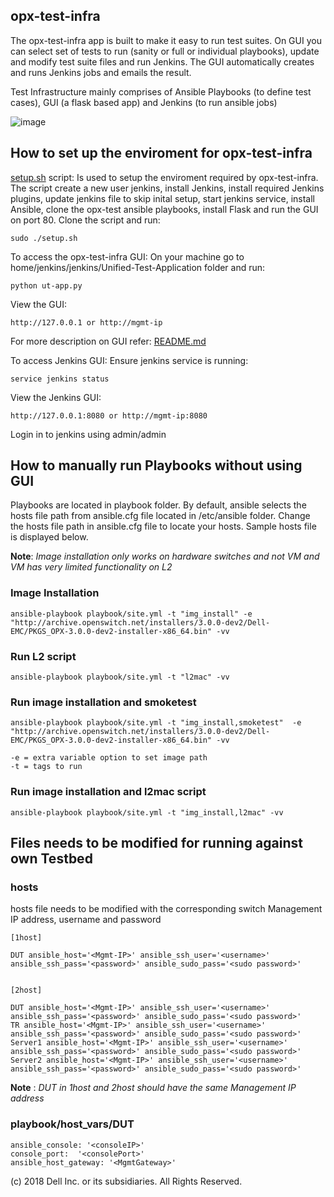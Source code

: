 ## opx-test-infra
The opx-test-infra app is built to make it easy to run test suites. On GUI you can select set of tests to run (sanity or full or individual playbooks), update and modify test suite files and run Jenkins. The GUI automatically creates and runs Jenkins jobs and emails the result.

Test Infrastructure mainly comprises of Ansible Playbooks (to define test cases), GUI (a flask based app) and Jenkins (to run ansible jobs) 

![image](https://user-images.githubusercontent.com/14809064/46824733-a685ee00-cd46-11e8-81b3-a3fa2a27923e.png)

## How to set up the enviroment for opx-test-infra 
[setup.sh](./setup.sh) script: Is used to setup the enviroment required by opx-test-infra. The script create a new user jenkins, install Jenkins, install required Jenkins plugins, update jenkins file to skip inital setup, start jenkins service, install Ansible, clone the opx-test ansible playbooks, install Flask and run the GUI on port 80. 
Clone the script and run:
```
sudo ./setup.sh
```
To access the opx-test-infra GUI:
On your machine go to home/jenkins/jenkins/Unified-Test-Application folder and run:
```
python ut-app.py
```
View the GUI:
```
http://127.0.0.1 or http://mgmt-ip
```
For more description on GUI refer: [README.md](./jenkins/Unified-Test-Application/README.md)

To access Jenkins GUI:
Ensure jenkins service is running:
```
service jenkins status
```
View the Jenkins GUI:
```
http://127.0.0.1:8080 or http://mgmt-ip:8080
```
Login in to jenkins using admin/admin

## How to manually run Playbooks without using GUI
Playbooks are located in playbook folder. By default, ansible selects the hosts file path from ansible.cfg file located in /etc/ansible folder. Change the hosts file path in ansible.cfg file to locate your hosts. Sample hosts file is displayed below. 

**Note**: *Image installation only works on hardware switches and not VM and VM has very limited functionality on L2*
### Image Installation
```
ansible-playbook playbook/site.yml -t "img_install" -e "http://archive.openswitch.net/installers/3.0.0-dev2/Dell-EMC/PKGS_OPX-3.0.0-dev2-installer-x86_64.bin" -vv
```
### Run L2 script
```
ansible-playbook playbook/site.yml -t "l2mac" -vv
```
### Run image installation and smoketest
```
ansible-playbook playbook/site.yml -t "img_install,smoketest"  -e "http://archive.openswitch.net/installers/3.0.0-dev2/Dell-EMC/PKGS_OPX-3.0.0-dev2-installer-x86_64.bin" -vv

-e = extra variable option to set image path
-t = tags to run
```
### Run image installation and l2mac script
```
ansible-playbook playbook/site.yml -t "img_install,l2mac" -vv
```
## Files needs to be modified for running against own Testbed

### hosts
hosts file needs to be modified with the corresponding switch Management IP address, username and password

```
[1host]

DUT ansible_host='<Mgmt-IP>' ansible_ssh_user='<username>' ansible_ssh_pass='<password>' ansible_sudo_pass='<sudo password>' 


[2host]

DUT ansible_host='<Mgmt-IP>' ansible_ssh_user='<username>' ansible_ssh_pass='<password>' ansible_sudo_pass='<sudo password>'
TR ansible_host='<Mgmt-IP>' ansible_ssh_user='<username>' ansible_ssh_pass='<password>' ansible_sudo_pass='<sudo password>' 
Server1 ansible_host='<Mgmt-IP>' ansible_ssh_user='<username>' ansible_ssh_pass='<password>' ansible_sudo_pass='<sudo password>'
Server2 ansible_host='<Mgmt-IP>' ansible_ssh_user='<username>' ansible_ssh_pass='<password>' ansible_sudo_pass='<sudo password>'   
```
**Note** : *DUT in 1host and 2host should have the same Management IP address*

### playbook/host_vars/DUT

```
ansible_console: '<consoleIP>'
console_port:  '<consolePort>'
ansible_host_gateway: '<MgmtGateway>'
```


(c) 2018 Dell Inc. or its subsidiaries. All Rights Reserved.
